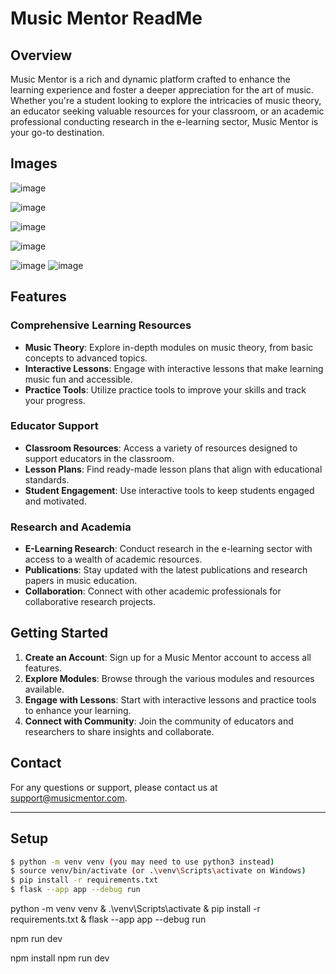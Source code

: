 # Music Mentor ReadMe

## Overview

Music Mentor is a rich and dynamic platform crafted to enhance the learning experience and foster a deeper appreciation for the art of music. Whether you're a student looking to explore the intricacies of music theory, an educator seeking valuable resources for your classroom, or an academic professional conducting research in the e-learning sector, Music Mentor is your go-to destination.

## Images
![image](https://github.com/user-attachments/assets/d773a63f-7561-40e0-aa28-b60d69514939)

![image](https://github.com/user-attachments/assets/74dbf373-1353-42df-ae77-097d222c15b8)

![image](https://github.com/user-attachments/assets/092fdc99-d4a9-4586-b8b8-0f1614926144)

![image](https://github.com/user-attachments/assets/6b8d7553-dfb5-40e4-93e8-da226550b0c2)

![image](https://github.com/user-attachments/assets/68c20c54-13e0-426f-b489-21ce5ddb7969)
![image](https://github.com/user-attachments/assets/522856c3-4c58-4754-bf32-f08887ead41f)



## Features

### Comprehensive Learning Resources
- **Music Theory**: Explore in-depth modules on music theory, from basic concepts to advanced topics.
- **Interactive Lessons**: Engage with interactive lessons that make learning music fun and accessible.
- **Practice Tools**: Utilize practice tools to improve your skills and track your progress.

### Educator Support
- **Classroom Resources**: Access a variety of resources designed to support educators in the classroom.
- **Lesson Plans**: Find ready-made lesson plans that align with educational standards.
- **Student Engagement**: Use interactive tools to keep students engaged and motivated.

### Research and Academia
- **E-Learning Research**: Conduct research in the e-learning sector with access to a wealth of academic resources.
- **Publications**: Stay updated with the latest publications and research papers in music education.
- **Collaboration**: Connect with other academic professionals for collaborative research projects.

## Getting Started

1. **Create an Account**: Sign up for a Music Mentor account to access all features.
2. **Explore Modules**: Browse through the various modules and resources available.
3. **Engage with Lessons**: Start with interactive lessons and practice tools to enhance your learning.
4. **Connect with Community**: Join the community of educators and researchers to share insights and collaborate.

## Contact

For any questions or support, please contact us at [support@musicmentor.com](mailto:tericsimons12@gmail.com).

---

## Setup


```bash
$ python -m venv venv (you may need to use python3 instead)
$ source venv/bin/activate (or .\venv\Scripts\activate on Windows)
$ pip install -r requirements.txt
$ flask --app app --debug run
```

python -m venv venv & .\venv\Scripts\activate & pip install -r requirements.txt & flask --app app --debug run

npm run dev





npm install
npm run dev
